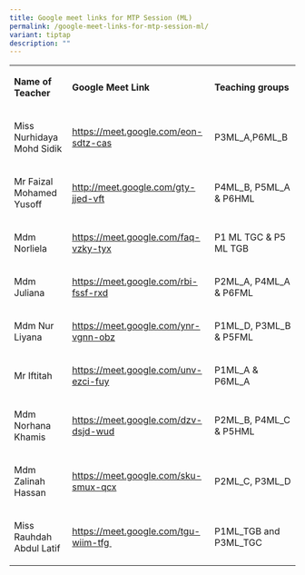 ```yaml
---
title: Google meet links for MTP Session (ML)
permalink: /google-meet-links-for-mtp-session-ml/
variant: tiptap
description: ""
---
```

<table style="minWidth: 75px">
<colgroup>
<col>
<col>
<col>
</colgroup>
<tbody>
<tr>
<td rowspan="1" colspan="1">
<p><strong>Name of Teacher</strong>
</p>
</td>
<td rowspan="1" colspan="1">
<p><strong>Google Meet Link&nbsp;</strong>
</p>
</td>
<td rowspan="1" colspan="1">
<p><strong>Teaching groups</strong>
</p>
</td>
</tr>
<tr>
<td rowspan="1" colspan="1">
<p>Miss Nurhidaya Mohd Sidik</p>
</td>
<td rowspan="1" colspan="1">
<p><a href="https://meet.google.com/eon-sdtz-cas" rel="noopener noreferrer nofollow" target="_blank">https://meet.google.com/eon-sdtz-cas <br></a>
</p>
</td>
<td rowspan="1" colspan="1">
<p>P3ML_A,P6ML_B</p>
</td>
</tr>
<tr>
<td rowspan="1" colspan="1">
<p>Mr Faizal Mohamed Yusoff</p>
</td>
<td rowspan="1" colspan="1">
<p><a href="http://meet.google.com/gty-jjed-vft" rel="noopener noreferrer nofollow" target="_blank">http://meet.google.com/gty-jjed-vft</a>
</p>
</td>
<td rowspan="1" colspan="1">
<p>P4ML_B, P5ML_A &amp; P6HML</p>
</td>
</tr>
<tr>
<td rowspan="1" colspan="1">
<p>Mdm Norliela</p>
</td>
<td rowspan="1" colspan="1">
<p><a href="https://meet.google.com/faq-vzky-tyx" rel="noopener noreferrer nofollow" target="_blank">https://meet.google.com/faq-vzky-tyx</a>
</p>
</td>
<td rowspan="1" colspan="1">
<p>P1 ML TGC &amp; P5 ML TGB</p>
</td>
</tr>
<tr>
<td rowspan="1" colspan="1">
<p>Mdm Juliana</p>
</td>
<td rowspan="1" colspan="1">
<p><a href="https://meet.google.com/rbi-fssf-rxd" rel="noopener noreferrer nofollow" target="_blank">https://meet.google.com/rbi-fssf-rxd</a>
</p>
</td>
<td rowspan="1" colspan="1">
<p>P2ML_A, P4ML_A &amp; P6FML&nbsp;</p>
</td>
</tr>
<tr>
<td rowspan="1" colspan="1">
<p>Mdm Nur Liyana</p>
</td>
<td rowspan="1" colspan="1">
<p><a href="https://meet.google.com/ynr-vgnn-obz" rel="noopener noreferrer nofollow" target="_blank">https://meet.google.com/ynr-vgnn-obz</a>
</p>
</td>
<td rowspan="1" colspan="1">
<p>P1ML_D, P3ML_B &amp; P5FML</p>
</td>
</tr>
<tr>
<td rowspan="1" colspan="1">
<p>Mr Iftitah</p>
</td>
<td rowspan="1" colspan="1">
<p><a href="https://meet.google.com/unv-ezci-fuy" rel="noopener noreferrer nofollow" target="_blank">https://meet.google.com/unv-ezci-fuy</a>
</p>
</td>
<td rowspan="1" colspan="1">
<p>P1ML_A &amp; P6ML_A</p>
</td>
</tr>
<tr>
<td rowspan="1" colspan="1">
<p>Mdm Norhana Khamis</p>
</td>
<td rowspan="1" colspan="1">
<p><a href="https://meet.google.com/dzv-dsjd-wud" rel="noopener noreferrer nofollow" target="_blank">https://meet.google.com/dzv-dsjd-wud</a>
</p>
</td>
<td rowspan="1" colspan="1">
<p>P2ML_B, P4ML_C &amp; P5HML&nbsp;</p>
</td>
</tr>
<tr>
<td rowspan="1" colspan="1">
<p>Mdm Zalinah Hassan</p>
</td>
<td rowspan="1" colspan="1">
<p><a href="https://meet.google.com/sku-smux-qcx" rel="noopener noreferrer nofollow" target="_blank">https://meet.google.com/sku-smux-qcx</a>
</p>
</td>
<td rowspan="1" colspan="1">
<p>P2ML_C, P3ML_D</p>
</td>
</tr>
<tr>
<td rowspan="1" colspan="1">
<p>Miss Rauhdah Abdul Latif</p>
</td>
<td rowspan="1" colspan="1">
<p><a href="https://meet.google.com/tgu-wiim-tfg" rel="noopener noreferrer nofollow" target="_blank">https://meet.google.com/tgu-wiim-tfg&nbsp;</a>
</p>
</td>
<td rowspan="1" colspan="1">
<p>P1ML_TGB and P3ML_TGC</p>
</td>
</tr>
</tbody>
</table>
<p></p>